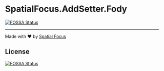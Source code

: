 # SpatialFocus.AddSetter.Fody
[![FOSSA Status](https://app.fossa.com/api/projects/git%2Bgithub.com%2FSpatialFocus%2FAddSetter.Fody.svg?type=shield)](https://app.fossa.com/projects/git%2Bgithub.com%2FSpatialFocus%2FAddSetter.Fody?ref=badge_shield)



----

Made with :heart: by [Spatial Focus](https://spatial-focus.net/)

## License
[![FOSSA Status](https://app.fossa.com/api/projects/git%2Bgithub.com%2FSpatialFocus%2FAddSetter.Fody.svg?type=large)](https://app.fossa.com/projects/git%2Bgithub.com%2FSpatialFocus%2FAddSetter.Fody?ref=badge_large)